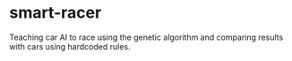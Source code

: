 # smart-racer
Teaching car AI to race using the genetic algorithm and comparing results with cars using hardcoded rules.
